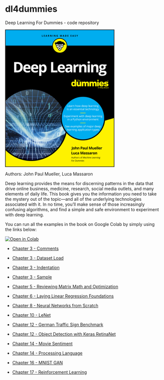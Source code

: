 # dl4dummies
Deep Learning For Dummies - code repository

<a href="https://www.wiley.com/en-us/Deep+Learning+For+Dummies-p-9781119543039"><img src="Deep Learning For Dummies.jpg" alt="Deep Learning For Dummies Cover" height="448px" align="center"></a>

Authors: John Paul Mueller, Luca Massaron

Deep learning provides the means for discerning patterns in the data that drive online business, medicine, research, social media outlets, and many elements of daily life. This book gives you the information you need to take the mystery out of the topic—and all of the underlying technologies associated with it. In no time, you’ll make sense of those increasingly confusing algorithms, and find a simple and safe environment to experiment with deep learning.

You can run all the examples in the book on Google Colab by simply using the links below:

[![Open in Colab](https://colab.research.google.com/assets/colab-badge.svg)](https://github.com/lmassaron/dl4dummies)

+ [Chapter 3 - Comments](https://colab.research.google.com/github/lmassaron/dl4dummies/blob/master/DL4D_03_Comments.ipynb)

+ [Chapter 3 - Dataset Load](https://colab.research.google.com/github/lmassaron/dl4dummies/blob/master/DL4D_03_Dataset_Load.ipynb)

+ [Chapter 3 - Indentation](https://colab.research.google.com/github/lmassaron/dl4dummies/blob/master/DL4D_03_Indentation.ipynb)

+ [Chapter 3 - Sample](https://colab.research.google.com/github/lmassaron/dl4dummies/blob/master/DL4D_03_Sample.ipynb)

+ [Chapter 5 - Reviewing Matrix Math and Optimization](https://colab.research.google.com/github/lmassaron/dl4dummies/blob/master/DL4D_05_Reviewing_Matrix_Math_and_Optimization.ipynb)

+ [Chapter 6 - Laying Linear Regression Foundations](https://colab.research.google.com/github/lmassaron/dl4dummies/blob/master/DL4D_06_Laying_Linear_Regression_Foundations.ipynb)

+ [Chapter 8 - Neural Networks from Scratch](https://colab.research.google.com/github/lmassaron/dl4dummies/blob/master/DL4D_08_NN_From_Scratch.ipynb)

+ [Chapter 10 - LeNet](https://colab.research.google.com/github/lmassaron/dl4dummies/blob/master/DL4D_10_LeNet5.ipynb)

+ [Chapter 12 - German Traffic Sign Benchmark](https://colab.research.google.com/github/lmassaron/dl4dummies/blob/master/DL4D_12_German_Traffic_Sign_Benchmark.ipynb)

+ [Chapter 12 - Object Detection with Keras RetinaNet](https://colab.research.google.com/github/lmassaron/dl4dummies/blob/master/DL4D_13_object_detection_with_keras_retinanet.ipynb)

+ [Chapter 14 - Movie Sentiment](https://colab.research.google.com/github/lmassaron/dl4dummies/blob/master/DL4D_14_Movie_Sentiment.ipynb)

+ [Chapter 14 - Processing Language](https://colab.research.google.com/github/lmassaron/dl4dummies/blob/master/DL4D_14_Processing_Language.ipynb)

+ [Chapter 16 - MNIST GAN](https://colab.research.google.com/github/lmassaron/dl4dummies/blob/master/DL4D_16_MNIST_GAN.ipynb)

+ [Chapter 17 - Reinforcement Learning](https://colab.research.google.com/github/lmassaron/dl4dummies/blob/master/DL4D_17_Reinforcement_Learning.ipynb)
